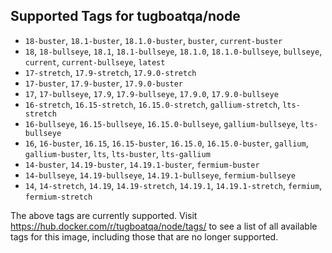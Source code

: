 ## Supported Tags for tugboatqa/node

* `18-buster`, `18.1-buster`, `18.1.0-buster`, `buster`, `current-buster`
* `18`, `18-bullseye`, `18.1`, `18.1-bullseye`, `18.1.0`, `18.1.0-bullseye`, `bullseye`, `current`, `current-bullseye`, `latest`
* `17-stretch`, `17.9-stretch`, `17.9.0-stretch`
* `17-buster`, `17.9-buster`, `17.9.0-buster`
* `17`, `17-bullseye`, `17.9`, `17.9-bullseye`, `17.9.0`, `17.9.0-bullseye`
* `16-stretch`, `16.15-stretch`, `16.15.0-stretch`, `gallium-stretch`, `lts-stretch`
* `16-bullseye`, `16.15-bullseye`, `16.15.0-bullseye`, `gallium-bullseye`, `lts-bullseye`
* `16`, `16-buster`, `16.15`, `16.15-buster`, `16.15.0`, `16.15.0-buster`, `gallium`, `gallium-buster`, `lts`, `lts-buster`, `lts-gallium`
* `14-buster`, `14.19-buster`, `14.19.1-buster`, `fermium-buster`
* `14-bullseye`, `14.19-bullseye`, `14.19.1-bullseye`, `fermium-bullseye`
* `14`, `14-stretch`, `14.19`, `14.19-stretch`, `14.19.1`, `14.19.1-stretch`, `fermium`, `fermium-stretch`

The above tags are currently supported. Visit https://hub.docker.com/r/tugboatqa/node/tags/ to see a list of all available tags for this image, including those that are no longer supported.

